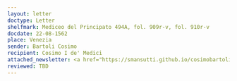 ```yaml
---
layout: letter
doctype: Letter
shelfmark: Mediceo del Principato 494A, fol. 909r-v, fol. 910r-v
docdate: 22-08-1562
place: Venezia
sender: Bartoli Cosimo
recipient: Cosimo I de' Medici
attached_newsletter: <a href="https://smansutti.github.io/cosimobartoli/texts/3079_013/">3079_013</a>
reviewed: TBD
---
```


